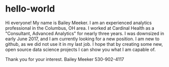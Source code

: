 # hello-world

Hi everyone!  My name is Bailey Meeker.  I am an experienced analytics professional in the Columbus, OH area.  I worked at Cardinal Health as a "Consultant, Advanced Analytics" for nearly three years.  I was downsized in early June 2017, and I am currently looking for a new position.
I am new to github, as we did not use it in my last job.  I hope that by creating some new, open source data science projects I can show you what I am capable of.

Thank you for your interest. 
Bailey Meeker
530-902-4117
